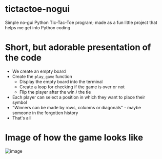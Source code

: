 # tictactoe-nogui
Simple no-gui Python Tic-Tac-Toe program; made as a fun little project that helps me get into Python coding

# Short, but adorable presentation of the code
- We create an empty board
- Create the `play_game` function
  - Display the empty board into the terminal
  - Create a loop for checking if the game is over or not
  - Flip the player after the win / the tie
- Each player can select a position in which they want to place their symbol
- "Winners can be made by rows, columns or diagonals" - maybe someone in the forgotten history
- That's all

# Image of how the game looks like
![image](https://github.com/czky/tictactoe-nogui/assets/91145755/094e6aae-d756-4d81-a9ff-d015594f2ebb)
